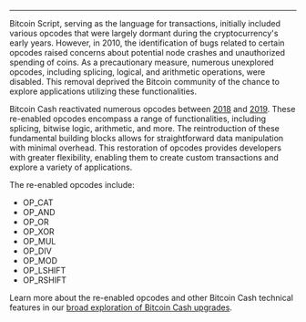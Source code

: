 ---
Bitcoin Script, serving as the language for transactions, initially included various opcodes that were largely dormant during the cryptocurrency's early years. However, in 2010, the identification of bugs related to certain opcodes raised concerns about potential node crashes and unauthorized spending of coins. As a precautionary measure, numerous unexplored opcodes, including splicing, logical, and arithmetic operations, were disabled. This removal deprived the Bitcoin community of the chance to explore applications utilizing these functionalities.

Bitcoin Cash reactivated numerous opcodes between [2018](https://upgradespecs.bitcoincashnode.org/may-2018-reenabled-opcodes/) and [2019](https://github.com/bitcoincashorg/bitcoincash.org/commit/545cc027bc86c85dcbe478d1e82a40c2572bc2b5#diff-075fd7ce9e54a5f721a38cfe43e556064fa64708f65e9410405ba74f48acbe6c). These re-enabled opcodes encompass a range of functionalities, including splicing, bitwise logic, arithmetic, and more. The reintroduction of these fundamental building blocks allows for straightforward data manipulation with minimal overhead. This restoration of opcodes provides developers with greater flexibility, enabling them to create custom transactions and explore a variety of applications.

The re-enabled opcodes include:

* OP_CAT
* OP_AND
* OP_OR
* OP_XOR
* OP_MUL
* OP_DIV
* OP_MOD
* OP_LSHIFT
* OP_RSHIFT

Learn more about the re-enabled opcodes and other Bitcoin Cash technical features in our [broad exploration of Bitcoin Cash upgrades](https://bchfaq.com/what-is-the-difference-between-bitcoin-and-bitcoin-cash-part-4/#bitcoin-cash-upgrades).